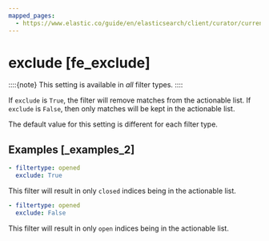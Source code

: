 ```yaml
---
mapped_pages:
  - https://www.elastic.co/guide/en/elasticsearch/client/curator/current/fe_exclude.html
---
```


# exclude [fe_exclude]

::::{note}
This setting is available in *all* filter types.
::::


If `exclude` is `True`, the filter will remove matches from the actionable list. If `exclude` is `False`, then only matches will be kept in the actionable list.

The default value for this setting is different for each filter type.

## Examples [_examples_2]

```yaml
- filtertype: opened
  exclude: True
```

This filter will result in only `closed` indices being in the actionable list.

```yaml
- filtertype: opened
  exclude: False
```

This filter will result in only `open` indices being in the actionable list.


